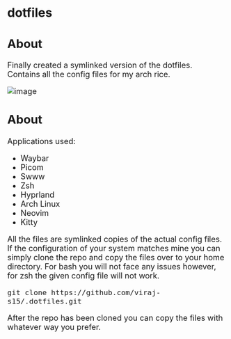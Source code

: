 # dotfiles

<font size =4>

## About <a name = "about"></a>

Finally created a symlinked version of the dotfiles.
Contains all the config files for my arch rice.

![image](https://github.com/viraj-s15/.dotfiles/assets/79002760/fc3a03b6-62fc-4a7f-8c7c-78ee286afba0)

## About <a name = "about"></a>
Applications used:
- Waybar
- Picom
- Swww
- Zsh
- Hyprland
- Arch Linux
- Neovim
- Kitty
  
All the files are symlinked copies of the actual config files.
If the configuration of your system matches mine you can simply clone the repo and copy the files over to your home directory.
For bash you will not face any issues however, for zsh the given config file will not work.

```
git clone https://github.com/viraj-s15/.dotfiles.git
```

After the repo has been cloned you can copy the files with
whatever way you prefer.
